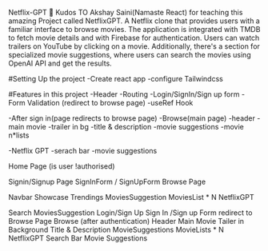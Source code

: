 Netflix-GPT 🎦
Kudos TO Akshay Saini(Namaste React) for teaching this amazing Project called NetflixGPT.
A Netflix clone that provides users with a familiar interface to browse movies. The application is integrated with TMDB to fetch movie details and with Firebase for authentication. Users can watch trailers on YouTube by clicking on a movie. Additionally, there's a section for specialized movie suggestions, where users can search the movies using OpenAI API and get the results.

#Setting Up the project
-Create react app
-configure Tailwindcss

#Features in this project
-Header
-Routing
-Login/SignIn/Sign up form
-Form Validation (redirect to browse page)
-useRef Hook

-After sign in(page redirects to browse page)
-Browse(main page)
-header
-main movie
-trailer in bg
-title & description
-movie suggestions
-movie n\*lists

-Netflix GPT
-serach bar
-movie suggestions

Home Page (is user !authorised)

Signin/Signup Page
SignInForm / SignUpForm
Browse Page

Navbar
Showcase
Trendings
MoviesSuggestion
MoviesList \* N
NetflixGPT

Search
MoviesSuggestion
Login/Sign Up
Sign In /Sign up Form
redirect to Browse Page
Browse (after authentication)
Header
Main Movie
Tailer in Background
Title & Description
MovieSuggestions
MovieLists \* N
NetflixGPT
Search Bar
Movie Suggestions
